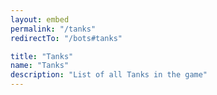 ```yaml
---
layout: embed
permalink: "/tanks"
redirectTo: "/bots#tanks"

title: "Tanks"
name: "Tanks"
description: "List of all Tanks in the game"
---
```


